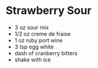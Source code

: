 Strawberry Sour
===============

- 3 oz sour mix
- 1/2 oz creme de fraise
- 1 oz ruby port wine
- 3 tsp egg white
- dash of cranberry bitters
- shake with ice